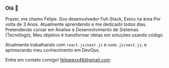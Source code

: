 ### Olá 👋

Prazer, me chamo Felipe. Sou desenvolvedor Full-Stack, Estou na área Por volta de 3 Anos. Atualmente aprendendo e me dedicado todos dias.
Pretendendo cursar em Analise e Desenvolvimento de Sistemas (Tecnólogo), Meu objetivo é transformar ideias em soluções usando código.

Atualmente trabalhando com `react.js/next.js` e `node.js/nest.js`, e aprimorando meu conhecimento em DevOps.

Entre em contato comigo! felipeexx48@gmail.com
